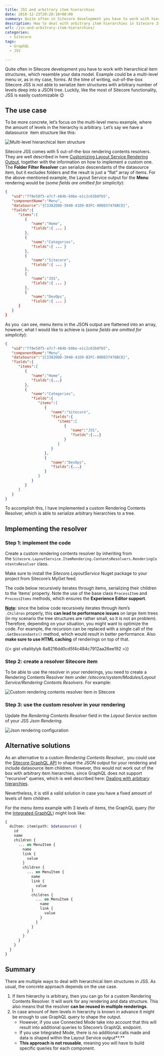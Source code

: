 ```yaml
---
title: JSS and arbitrary item hierarchies
date: 2018-12-23T20:20:10+00:00
summary: Quite often in Sitecore development you have to work with hierarchical item structures, which resemble your data model. Example could be a multi-level menu or, as in my case, forms. At the time of writing, out-of-the-box Sitecore JSS is not able to serialize item structures with arbitrary number of levels deep into a JSON tree. Luckily, like the most of Sitecore functionality, JSS is easily customizable ;)
description: How to deal with arbitrary item hierarchies in Sitecore JSS applications. Implementation of a custom Rendering Contents Resolver.
url: /jss-and-arbitrary-item-hierarchies/
categories:
  - Sitecore
tags:
  - GraphQL
  - JSS

---
```

Quite often in Sitecore development you have to work with hierarchical item structures, which resemble your data model. Example could be a multi-level menu or, as in my case, forms. At the time of writing, out-of-the-box Sitecore JSS is not able to serialize item structures with arbitrary number of levels deep into a JSON tree. Luckily, like the most of Sitecore functionality, JSS is easily customizable 😉

## The use case

To be more concrete, let&#8217;s focus on the multi-level menu example, where  
the amount of levels in the hierarchy is arbitrary. Let&#8217;s say we have a datasource&nbsp; item structure like this:

![Multi-level hierarchical item structure](multi-level-items.png#center "Multi-level hierarchical item structure")

Sitecore JSS comes with 5 out-of-the-box rendering contents resolvers. They are well described in here [Customizing Layout Service Rendering Output](https://jss.sitecore.com/docs/techniques/extending-layout-service/layoutservice-rendering-contents "Customizing Layout Service Rendering Output"), together with the information on how to implement a custom one. The **Folder Filter Resolver**&nbsp;can serialize descendants of the datasource item, but it excludes folders and the result is just a &#8220;flat&#8221; array of items. For the above-mentioned example, the Layout Service output for the **Menu** rendering would be (_some fields are omitted for simplicity_): 

```json
{
   "uid":"ff8e58f5-a7c7-484b-b9be-e1c2c63b0fb5",
   "componentName":"Menu",
   "dataSource":"{C3382D8D-3048-41D9-B3FC-80D037476BCD}",
   "fields":{
      "items":[
         {
            "name":"Home",
            "fields":{ ... }
         },
         {
            "name":"Categories",
            "fields":{ ... }
         },
         {
            "name":"Sitecore",
            "fields":{ ... }
         },
         {
            "name":"JSS",
            "fields":{ ... }
         },
         {
            "name":"DevOps",
            "fields":{ ... }
      ]
   }
}
```

As you&nbsp; can see, menu items in the JSON output are flattened into an array, however, what I would like to achieve is (_some fields are omitted for simplicity_):

```json
{
   "uid":"ff8e58f5-a7c7-484b-b9be-e1c2c63b0fb5",
   "componentName":"Menu",
   "dataSource":"{C3382D8D-3048-41D9-B3FC-80D037476BCD}",
   "fields":{
      "items":[
         {
            "name":"Home",
            "fields":{...}
         },
         {
            "name":"Categories",
            "fields":{
               "items":[
                  {
                     "name":"Sitecore",
                     "fields":{
                        "items":[
                           {
                              "name":"JSS",
                              "fields":{...}
                           }
                        ]
                     }
                  },
                  {
                     "name":"DevOps",
                     "fields":{...}
                  }
               ]
            }
         }
      ]
   }
}
```

To accomplish this, I have implemented a custom Rendering Contents Resolver, which is able to serialize arbitrary hierarchies to a tree.

## Implementing the resolver

### **Step 1:**&nbsp;implement the code

Create a custom rendering contents resolver by inheriting from the&nbsp;`Sitecore.LayoutService.ItemRendering.ContentsResolvers.RenderingContentsResolver` class.

Make sure to install the&nbsp;_Sitecore.LayoutService_ Nuget package to your project from Sitecore&#8217;s MyGet feed.

The code below recursively iterates through items, serializing their children to the &#8216;items&#8217; property. Note the use of the base class&nbsp;`ProcessItem` and `ProcessItems` methods, which ensures the **Experience Editor support**.

**<u>Note</u>:**&nbsp;since the below code recursively iterates through item&#8217;s `.Children`&nbsp;properly, this **can lead to performance issues** on large item trees (in my scenario the tree structures are rather small, so it is not an problem). Therefore, depending on your situation, you might want to optimize the code.&nbsp;For example, the recursion can be replaced with a single call of the `.GetDescendants()` method, which would result in better performance. Also **make sure to use HTML caching** of renderings on top of that.

{{< gist vitaliitylyk 8a8216dd0cd5f4c484c7912aa26ee192 >}}

### **Step 2: create a resolver Sitecore item**

To be able to use the resolver in your renderings, you need to create a Rendering Contents Resolver item under&nbsp;_/sitecore/system/Modules/Layout Service/Rendering Contents Resolvers_. For example:

![Custom rendering contents resolver item in Sitecore](content-resolver-item.png#center "Custom rendering contents resolver item in Sitecore")

### Step 3: use the custom resolver in your rendering

Update the _Rendering Contents Resolver_&nbsp;field in the _Layout Service_&nbsp;section of your JSS _Json Rendering_.&nbsp;

![Json rendering configuration](json-rendering-configuration.png#center "Json rendering configuration")

## Alternative solutions

As an alternative to a custom _Rendering Contents Resolver_,&nbsp; you could use the [Sitecore GraphQL API](https://jss.sitecore.com/docs/techniques/graphql/graphql-overview "Sitecore GraphQL API") to shape the JSON output for your rendering and include datasource item children. However, this would not work out of the box with arbitrary item hierarchies, since GraphQL does not support &quot;recursive&quot; queries, which is well described here: [Dealing with arbitrary hierarchies](https://jss.sitecore.com/docs/techniques/graphql/graphql-overview#dealing-with-arbitrary-hierarchies "Dealing with arbitrary hierarchies").

Nevertheless, it is still a valid solution in case you have a fixed amount of levels of item children.&nbsp;

For the menu items example with 3 levels of items, the GraphQL query (for the [Integrated GraphQL](https://doc.sitecore.com/xp/en/developers/hd/200/sitecore-headless-development/integrated-graphql-in-jss-apps.html "Integrated GraphQL")) might look like:

```graphql
{
  dsItem: item(path: $datasource) {
    id
    name
    children {
      ... on MenuItem {
        name
        link {
          value
        }
        children {
          ... on MenuItem {
            name
            link {
              value
            }
            children {
              ... on MenuItem {
                name
                link {
                  value
                }
              }
            }
          }
        }
      }
    }
  }
}
```

## Summary

There are multiple ways to deal with hierarchical item structures in JSS. As usual, the concrete approach depends on the use case. 

  1. If item hierarchy is arbitrary, then you can go for a custom Rendering Contents Resolver. It will work for any rendering and data structure. This also means that the resolver **can be reused in multiple renderings**.
  2. In case amount of item levels in hierarchy is known in advance it might be enough to use GraphQL query to shape the output. 
      * However, if you use Connected Mode take into account that this will result into additional queries to Sitecore&#8217;s GraphQL endpoint.
      * If you use Integrated Mode, there is no additional calls made and data is shaped within the Layout Service output**.**
      * **This approach is not reusable**, meaning you will have to build specific queries for each component.